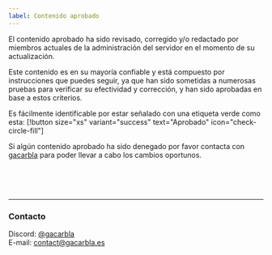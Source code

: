 ```yaml
---
label: Contenido aprobado
---
```


El contenido aprobado ha sido revisado, corregido y/o redactado por miembros actuales de la administración del servidor en el momento de su actualización.

Este contenido es en su mayoría confiable y está compuesto por instrucciones que puedes seguir, ya que han sido sometidas a numerosas pruebas para verificar su efectividad y corrección, y han sido aprobadas en base a estos criterios.

Es fácilmente identificable por estar señalado con una etiqueta verde como esta: [!button size="xs" variant="success" text="Aprobado" icon="check-circle-fill"]

Si algún contenido aprobado ha sido denegado por favor contacta con [gacarbla](https://discord.com/users/643575943289634836) para poder llevar a cabo los cambios oportunos.

<br><br><br>
** **
### Contacto
Discord: [@gacarbla](https://discord.com/users/643575943289634836)<br>
E-mail: [contact@gacarbla.es](mailto:contact@gacarbla.es)